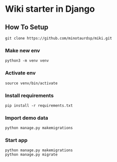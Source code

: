 # Wiki starter in Django

## How To Setup
```
git clone https://github.com/minotaurdsp/miki.git
```


### Make new env 
```
python3 -m venv venv
```

### Activate env 
```
source venv/bin/activate
```

### Install requirements 
```
pip install -r requirements.txt
```

### Import demo data
```
python manage.py makemigrations
```

### Start app
```
python manage.py makemigrations
python manage.py migrate
```

